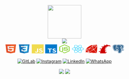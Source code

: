  <div align="center">
  <img align="center" width="110px" height="110px" src="https://i.imgur.com/jLULssx.png" />
  <br />
  <img src="https://readme-typing-svg.herokuapp.com?color=%2388C0D0&center=true&vCenter=true&width=600&lines=Full-Stack+Developer+based+in+Brazil;I+develop+in%3A;TypeScript;React;NextJS;MongoDB;GraphQL;MySQL;PostgreSQL;Ruby+on+Rails" />
</div>
<div align="center">
  <img align="center" alt="HTML5" height="30" width="40" src="https://raw.githubusercontent.com/devicons/devicon/master/icons/html5/html5-original.svg">
  <img align="center" alt="CSS3" height="30" width="40" src="https://raw.githubusercontent.com/devicons/devicon/master/icons/css3/css3-original.svg">
  <img align="center" alt="JavaScript" height="30" width="40" src="https://raw.githubusercontent.com/devicons/devicon/master/icons/javascript/javascript-plain.svg">
  <img align="center" alt="TypeScript" height="30" width="40" src="https://raw.githubusercontent.com/devicons/devicon/master/icons/typescript/typescript-plain.svg">
  <img align="center" alt="NodeJS" height="30" width="40" src="https://raw.githubusercontent.com/devicons/devicon/master/icons/nodejs/nodejs-plain.svg">
  <img align="center" alt="React" height="30" width="40" src="https://raw.githubusercontent.com/devicons/devicon/master/icons/react/react-original.svg">
  <img align="center" alt="Ruby" height="30" width="40" src="https://raw.githubusercontent.com/devicons/devicon/master/icons/ruby/ruby-plain.svg">
  <img align="center" alt="Ruby on Rails" height="30" width="40" src="https://raw.githubusercontent.com/devicons/devicon/master/icons/rails/rails-plain.svg">
  <img align="center" alt="PostgreSQL" height="30" width="40" src="https://raw.githubusercontent.com/devicons/devicon/master/icons/postgresql/postgresql-plain.svg">
</div>

<br />

<div align="center">
  <a href="http://gitlab.com/hrqmonteiro" target="_blank"><img src="https://img.shields.io/badge/GitLab-330F63?style=for-the-badge&logo=gitlab&logoColor=white"       alt="GitLab" /></a>
  <a href="http://instagram.com/hrqmonteiro" target="_blank"><img src="https://img.shields.io/badge/Instagram-E4405F?style=for-the-badge&logo=instagram&logoColor=white" alt="Instagram" /></a>
  <a href="http://linkedin.com/in/hrqmonteiro" target="_blank"><img src="https://img.shields.io/badge/LinkedIn-0077B5?style=for-the-badge&logo=linkedin&logoColor=white" alt="LinkedIn" /></a>
  <a href="http://wa.me/5517992811222" target="_blank"><img src="https://img.shields.io/badge/WhatsApp-25D366?style=for-the-badge&logo=whatsapp&logoColor=white" alt="WhatsApp" /></a>
</div>

<br />

<div align="center">
  <img height="180em" src="https://github-readme-stats.vercel.app/api?username=hrqmonteiro&theme=tokyonight" /> 
  <img height="180em" src="https://github-readme-stats.vercel.app/api/top-langs/?username=hrqmonteiro&layout=compact&theme=tokyonight" />
 </div>
